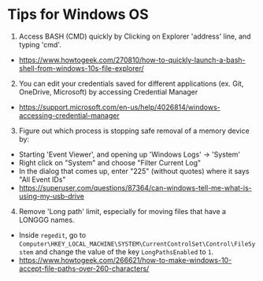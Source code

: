 # Tips for Windows OS

1. Access BASH (CMD) quickly by Clicking on Explorer 'address' line, and typing 'cmd'.
- https://www.howtogeek.com/270810/how-to-quickly-launch-a-bash-shell-from-windows-10s-file-explorer/
2. You can edit your credentials saved for different applications (ex. Git, OneDrive, Microsoft) by accessing Credential Manager
- https://support.microsoft.com/en-us/help/4026814/windows-accessing-credential-manager
3. Figure out which process is stopping safe removal of a memory device by:
- Starting 'Event Viewer', and opening up 'Windows Logs' -> 'System'
- Right click on "System" and choose "Filter Current Log"
- In the dialog that comes up, enter "225" (without quotes) where it says "All Event IDs"
- https://superuser.com/questions/87364/can-windows-tell-me-what-is-using-my-usb-drive
4. Remove 'Long path' limit, especially for moving files that have a LONGGG names.
- Inside `regedit`, go to `Computer\HKEY_LOCAL_MACHINE\SYSTEM\CurrentControlSet\Control\FileSystem` and change the value of the key `LongPathsEnabled` to `1`.
- https://www.howtogeek.com/266621/how-to-make-windows-10-accept-file-paths-over-260-characters/